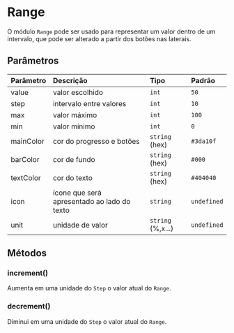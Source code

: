 # Range

O módulo `Range` pode ser usado para representar um valor dentro de um intervalo, que pode ser alterado a partir dos botões nas laterais.

<!-- @example ./example/Example.Html -->

## Parâmetros

| Parâmetro | Descrição                                     | Tipo              | Padrão      |
| :-------- | :-------------------------------------------- | :---------------- | :---------- |
| value     | valor escolhido                               | `int`             | `50`        |
| step      | intervalo entre valores                       | `int`             | `10`        |
| max       | valor máximo                                  | `int`             | `100`       |
| min       | valor mínimo                                  | `int`             | `0`         |
| mainColor | cor do progresso e botões                     | `string` (hex)    | `#3da10f`   |
| barColor  | cor de fundo                                  | `string` (hex)    | `#000`      |
| textColor | cor do texto                                  | `string` (hex)    | `#404040`   |
| icon      | ícone que será apresentado ao lado do texto   | `string`          | `undefined` |
| unit      | unidade de valor                              | `string` (%,x...) | `undefined` |

## Métodos

### increment()

Aumenta em uma unidade do `Step` o valor atual do `Range`.

### decrement()

Diminui em uma unidade do `Step` o valor atual do `Range`.